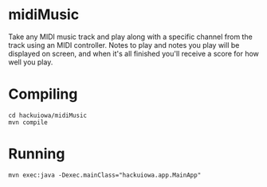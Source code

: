 # midiMusic
Take any MIDI music track and play along with a specific channel from the track using an MIDI controller.  Notes to play and notes you play will be displayed on screen, and when it's all finished you'll receive a score for how well you play.

# Compiling
```
cd hackuiowa/midiMusic
mvn compile
```

# Running
`mvn exec:java -Dexec.mainClass="hackuiowa.app.MainApp"`

